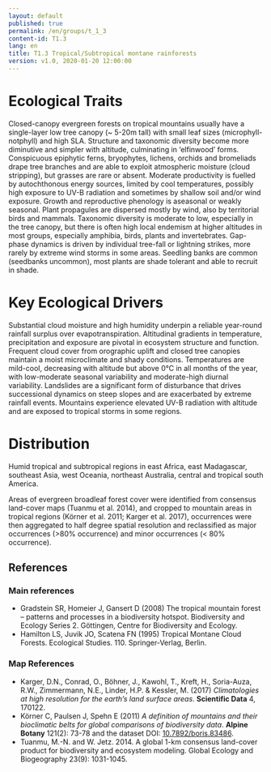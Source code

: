 ```yaml
---
layout: default
published: true
permalink: /en/groups/t_1_3
content-id: T1.3
lang: en
title: T1.3 Tropical/Subtropical montane rainforests
version: v1.0, 2020-01-20 12:00:00
---
```

# Ecological Traits
 
Closed-canopy evergreen forests on tropical mountains usually have a single-layer low tree canopy (~ 5-20m tall) with small leaf sizes (microphyll-notphyll) and high SLA. Structure and taxonomic diversity become more diminutive and simpler with altitude, culminating in ‘elfinwood’ forms. Conspicuous epiphytic ferns, bryophytes, lichens, orchids and bromeliads drape tree branches and are able to exploit atmospheric moisture (cloud stripping), but grasses are rare or absent. Moderate productivity is fuelled by autochthonous energy sources, limited by cool temperatures, possibly high exposure to UV-B radiation and sometimes by shallow soil and/or wind exposure. Growth and reproductive phenology is aseasonal or weakly seasonal. Plant propagules are dispersed mostly by wind, also by territorial birds and mammals. Taxonomic diversity is moderate to low, especially in the tree canopy, but there is often high local endemism at higher altitudes in most groups, especially amphibia, birds, plants and invertebrates. Gap-phase dynamics is driven by individual tree-fall or lightning strikes, more rarely by extreme wind storms in some areas. Seedling banks are common (seedbanks uncommon), most plants are shade tolerant and able to recruit in shade.
 
# Key Ecological Drivers
 
Substantial cloud moisture and high humidity underpin a reliable year-round rainfall surplus over evapotranspiration. Altitudinal gradients in temperature, precipitation and exposure are pivotal in ecosystem structure and function. Frequent cloud cover from orographic uplift and closed tree canopies maintain a moist microclimate and shady conditions. Temperatures are mild-cool, decreasing with altitude but above 0°C in all months of the year, with low-moderate seasonal variability and moderate-high diurnal variability. Landslides are a significant form of disturbance that drives successional dynamics on steep slopes and are exacerbated by extreme rainfall events. Mountains experience elevated UV-B radiation with altitude and are exposed to tropical storms in some regions.
 
# Distribution
 
Humid tropical and subtropical regions in east Africa, east Madagascar, southeast Asia, west Oceania, northeast Australia, central and tropical south America.

Areas of evergreen broadleaf forest cover were identified from consensus land-cover maps (Tuanmu et al. 2014), and cropped to mountain areas in tropical regions (Körner et al. 2011; Karger et al. 2017), occurrences were then aggregated to half degree spatial resolution and reclassified as major occurrences (>80% occurrence) and minor occurrences (< 80% occurrence).

## References
### Main references
* Gradstein SR, Homeier J, Gansert D (2008) The tropical mountain forest – patterns and processes in a biodiversity hotspot. Biodiversity and Ecology Series 2. Göttingen, Centre for Biodiversity and Ecology.
* Hamilton LS, Juvik JO, Scatena FN (1995) Tropical Montane Cloud Forests. Ecological Studies. 110. Springer-Verlag, Berlin.
### Map References
* Karger, D.N., Conrad, O., Böhner, J., Kawohl, T., Kreft, H., Soria-Auza, R.W., Zimmermann, N.E., Linder, H.P. & Kessler, M. (2017) *Climatologies at high resolution for the earth’s land surface areas*. **Scientific Data** 4, 170122.
* Körner C, Paulsen J, Spehn E (2011) *A definition of mountains and their bioclimatic belts for global comparisons of biodiversity data*. **Alpine Botany** 121(2): 73-78 and the dataset DOI: [10.7892/boris.83486](http://doi.org/10.7892/boris.83486).
* Tuanmu, M.-N. and W. Jetz. 2014. A global 1-km consensus land-cover product for biodiversity and ecosystem modeling. Global Ecology and Biogeography 23(9): 1031-1045.
